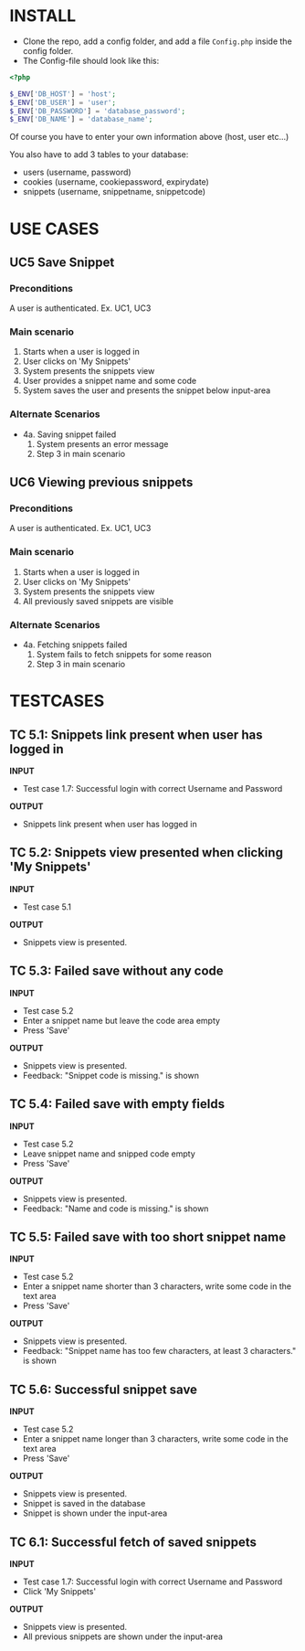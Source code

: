 # INSTALL
- Clone the repo, add a config folder, and add a file `Config.php` inside the config folder.
- The Config-file should look like this:

```php
<?php

$_ENV['DB_HOST'] = 'host';
$_ENV['DB_USER'] = 'user';
$_ENV['DB_PASSWORD'] = 'database_password';
$_ENV['DB_NAME'] = 'database_name';

```

Of course you have to enter your own information above (host, user etc...)

You also have to add 3 tables to your database:
* users (username, password)
* cookies (username, cookiepassword, expirydate)
* snippets (username, snippetname, snippetcode)

# USE CASES
## UC5 Save Snippet
### Preconditions
A user is authenticated. Ex. UC1, UC3
### Main scenario
 1. Starts when a user is logged in
 2. User clicks on 'My Snippets'
 3. System presents the snippets view
 4. User provides a snippet name and some code
 5. System saves the user and presents the snippet below input-area 

### Alternate Scenarios
 * 4a. Saving snippet failed
   1. System presents an error message
   2. Step 3 in main scenario

## UC6 Viewing previous snippets
### Preconditions
A user is authenticated. Ex. UC1, UC3
### Main scenario
 1. Starts when a user is logged in
 2. User clicks on 'My Snippets'
 3. System presents the snippets view
 4. All previously saved snippets are visible 

### Alternate Scenarios
 * 4a. Fetching snippets failed
   1. System fails to fetch snippets for some reason
   2. Step 3 in main scenario

# TESTCASES
## TC 5.1: Snippets link present when user has logged in

**INPUT**
* Test case 1.7: Successful login with correct Username and Password

**OUTPUT**
* Snippets link present when user has logged in

## TC 5.2: Snippets view presented when clicking 'My Snippets'

**INPUT**
* Test case 5.1

**OUTPUT**
* Snippets view is presented.

## TC 5.3: Failed save without any code

**INPUT**
* Test case 5.2
* Enter a snippet name but leave the code area empty
* Press 'Save'

**OUTPUT**
* Snippets view is presented.
* Feedback: "Snippet code is missing." is shown

## TC 5.4: Failed save with empty fields

**INPUT**
* Test case 5.2
* Leave snippet name and snipped code empty
* Press 'Save'

**OUTPUT**
* Snippets view is presented.
* Feedback: "Name and code is missing." is shown

## TC 5.5: Failed save with too short snippet name

**INPUT**
* Test case 5.2
* Enter a snippet name shorter than 3 characters, write some code in the text area
* Press 'Save'

**OUTPUT**
* Snippets view is presented.
* Feedback: "Snippet name has too few characters, at least 3 characters." is shown

## TC 5.6: Successful snippet save

**INPUT**
* Test case 5.2
* Enter a snippet name longer than 3 characters, write some code in the text area
* Press 'Save'

**OUTPUT**
* Snippets view is presented.
* Snippet is saved in the database 
* Snippet is shown under the input-area

## TC 6.1: Successful fetch of saved snippets

**INPUT**
* Test case 1.7: Successful login with correct Username and Password
* Click 'My Snippets'

**OUTPUT**
* Snippets view is presented.
* All previous snippets are shown under the input-area
